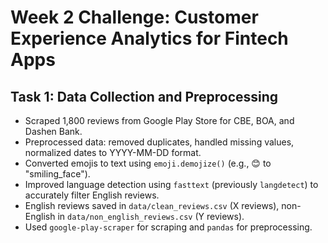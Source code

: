 # Week 2 Challenge: Customer Experience Analytics for Fintech Apps
## Task 1: Data Collection and Preprocessing
- Scraped 1,800 reviews from Google Play Store for CBE, BOA, and Dashen Bank.
- Preprocessed data: removed duplicates, handled missing values, normalized dates to YYYY-MM-DD format.
- Converted emojis to text using `emoji.demojize()` (e.g., 😊 to "smiling_face").
- Improved language detection using `fasttext` (previously `langdetect`) to accurately filter English reviews.
- English reviews saved in `data/clean_reviews.csv` (X reviews), non-English in `data/non_english_reviews.csv` (Y reviews).
- Used `google-play-scraper` for scraping and `pandas` for preprocessing.